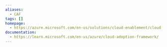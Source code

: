 ```yaml
---
aliases:
  - CAF
tags: []
homepage:
  - https://azure.microsoft.com/en-us/solutions/cloud-enablement/cloud-adoption-framework/
documentation:
  - https://learn.microsoft.com/en-us/azure/cloud-adoption-framework/
---
```

